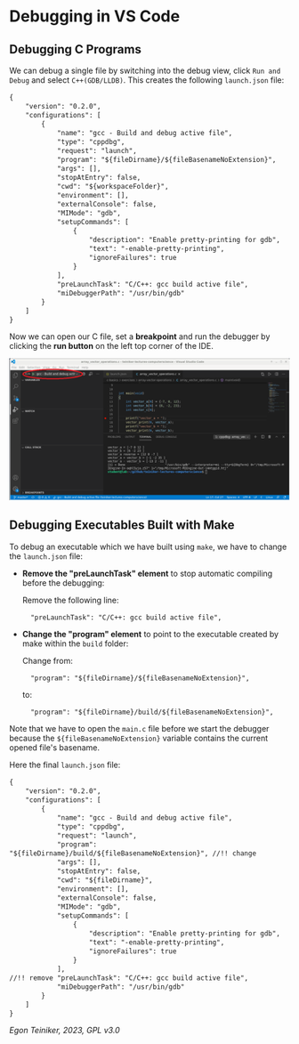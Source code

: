 # Debugging in VS Code

## Debugging C Programs 

We can debug a single file by switching into the debug view, click `Run and Debug` and select 
`C++(GDB/LLDB)`. This creates the following `launch.json` file:
```
{
    "version": "0.2.0",
    "configurations": [
        {
            "name": "gcc - Build and debug active file",
            "type": "cppdbg",
            "request": "launch",
            "program": "${fileDirname}/${fileBasenameNoExtension}",
            "args": [],
            "stopAtEntry": false,
            "cwd": "${workspaceFolder}",
            "environment": [],
            "externalConsole": false,
            "MIMode": "gdb",
            "setupCommands": [
                {
                    "description": "Enable pretty-printing for gdb",
                    "text": "-enable-pretty-printing",
                    "ignoreFailures": true
                }
            ],
            "preLaunchTask": "C/C++: gcc build active file",
            "miDebuggerPath": "/usr/bin/gdb"
        }
    ]
}
```
Now we can open our C file, set a **breakpoint** and run the debugger by clicking the 
**run button** on the left top corner of the IDE.

![Debug a single file](figures/DebugSingleFile.png)


## Debugging Executables Built with Make

To debug an executable which we have built using `make`, we have to change the `launch.json`
file: 
* **Remove the "preLaunchTask" element** to stop automatic compiling before the debugging:

  Remove the following line:
  ```
    "preLaunchTask": "C/C++: gcc build active file",
  ```  

* **Change the "program" element** to point to the executable created by make within the `build` folder:

  Change from:  
  ```
    "program": "${fileDirname}/${fileBasenameNoExtension}", 
  ```  
  to:	 
  ```
    "program": "${fileDirname}/build/${fileBasenameNoExtension}",    
  ```    

Note that we have to open the `main.c` file before we start the debugger because the `${fileBasenameNoExtension}`
variable contains the current opened file's basename.

Here the final `launch.json` file:
```
{
    "version": "0.2.0",
    "configurations": [
        {
            "name": "gcc - Build and debug active file",
            "type": "cppdbg",
            "request": "launch",
            "program": "${fileDirname}/build/${fileBasenameNoExtension}", //!! change
            "args": [],
            "stopAtEntry": false,
            "cwd": "${fileDirname}",
            "environment": [],
            "externalConsole": false,
            "MIMode": "gdb",
            "setupCommands": [
                {
                    "description": "Enable pretty-printing for gdb",
                    "text": "-enable-pretty-printing",
                    "ignoreFailures": true
                }
            ],
//!! remove "preLaunchTask": "C/C++: gcc build active file",
            "miDebuggerPath": "/usr/bin/gdb"
        }
    ]
}
```

*Egon Teiniker, 2023, GPL v3.0* 